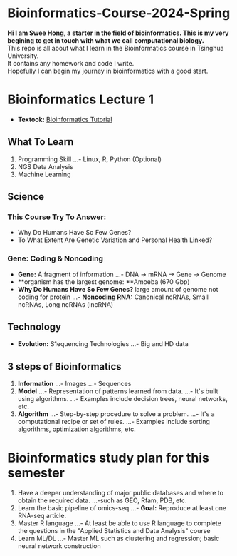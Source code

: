 # Bioinformatics-Course-2024-Spring
**Hi I am Swee Hong, a starter in the field of bioinformatics. This is my very begining to get in touch with what we call computational biology.**\
This repo is all about what I learn in the Bioinformatics course in Tsinghua University.\
It contains any homework and code I write.\
Hopefully I can begin my journey in bioinformatics with a good start.

# Bioinformatics Lecture 1
- **Textook:** [Bioinformatics Tutorial](https://book.ncrnalab.org/teaching/)

## What To Learn
1. Programming Skill
...- Linux, R, Python (Optional)
2. NGS Data Analysis
3. Machine Learning

## Science
### This Course Try To Answer:
- Why Do Humans Have So Few Genes?
- To What Extent Are Genetic Variation and Personal Health Linked?

### Gene: Coding & Noncoding
- **Gene:** A fragment of information
...- DNA → mRNA → Gene → Genome
- **organism has the largest genome: **Amoeba (670 Gbp)
- **Why Do Humans Have So Few Genes?** large amount of genome not coding for protein
...- **Noncoding RNA:** Canonical ncRNAs, Small ncRNAs, Long ncRNAs (lncRNA)

## Technology
- **Evolution:** S1equencing Technologies
...- Big and HD data

## 3 steps of Bioinformatics
1. **Information**
...- Images
...- Sequences
2. **Model**
...- Representation of patterns learned from data.
...- It's built using algorithms.
...- Examples include decision trees, neural networks, etc.
3. **Algorithm**
...- Step-by-step procedure to solve a problem.
...- It's a computational recipe or set of rules.
...- Examples include sorting algorithms, optimization algorithms, etc.

# Bioinformatics study plan for this semester
1. Have a deeper understanding of major public databases and where to obtain the required data.
...-such as GEO, Rfam, PDB, etc.
2. Learn the basic pipeline of omics-seq
...- **Goal:** Reproduce at least one RNA-seq article.
3. Master R language
...- At least be able to use R language to complete the questions in the "Applied Statistics and Data Analysis" course
4. Learn ML/DL
...- Master ML such as clustering and regression; basic neural network construction
